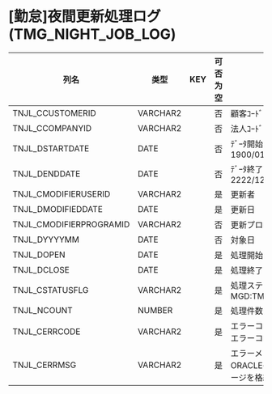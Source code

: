 # [勤怠]夜間更新処理ログ                                                (TMG_NIGHT_JOB_LOG)
| 列名   | 类型   | KEY  | 可否为空 | 注释   |
| ---- | ---- | ---- | ---- | ---- |
|TNJL_CCUSTOMERID|VARCHAR2||否|顧客ｺｰﾄﾞ                        固定：01                                                       |
|TNJL_CCOMPANYID|VARCHAR2||否|法人ｺｰﾄﾞ                                                                                    |
|TNJL_DSTARTDATE|DATE||否|ﾃﾞｰﾀ開始日                       固定：1900/01/01                                               |
|TNJL_DENDDATE|DATE||否|ﾃﾞｰﾀ終了日                       固定：2222/12/31                                               |
|TNJL_CMODIFIERUSERID|VARCHAR2||是|更新者                                                                                       |
|TNJL_DMODIFIEDDATE|DATE||是|更新日                                                                                       |
|TNJL_CMODIFIERPROGRAMID|VARCHAR2||否|更新プログラムID                                                                                 |
|TNJL_DYYYYMM|DATE||否|対象日                                                                                       |
|TNJL_DOPEN|DATE||是|処理開始時刻                                                                                    |
|TNJL_DCLOSE|DATE||是|処理終了時刻                                                                                    |
|TNJL_CSTATUSFLG|VARCHAR2||是|処理ステータス                                                     MGD:TMG_CALCSTATUS            |
|TNJL_NCOUNT|NUMBER||是|処理件数                                                                                      |
|TNJL_CERRCODE|VARCHAR2||是|エラーコード                        ORACLEのエラーコードを格納                                            |
|TNJL_CERRMSG|VARCHAR2||是|エラーメッセージ                      ORACLEのエラーメッセージを格納                                          |
